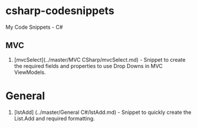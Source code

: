 # csharp-codesnippets
My Code Snippets - C#

## MVC
1. [mvcSelect](../master/MVC CSharp/mvcSelect.md) - Snippet to create the required fields and properties to use Drop Downs in MVC ViewModels.

# General
1. [lstAdd] (../master/General C#/lstAdd.md) - Snippet to quickly create the List.Add and required formatting.